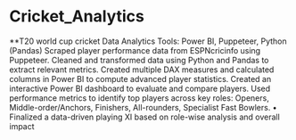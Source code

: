 # Cricket_Analytics


   **T20 world cup cricket Data Analytics
   Tools: Power BI, Puppeteer, Python (Pandas)
Scraped player performance data from ESPNcricinfo using Puppeteer. Cleaned and transformed data using Python and Pandas to extract relevant metrics.
Created multiple DAX measures and calculated columns in Power BI to compute advanced player statistics.
Created an interactive Power BI dashboard to evaluate and compare players. Used performance metrics to identify top players across key roles:
Openers, Middle-order/Anchors, Finishers, All-rounders, Specialist Fast Bowlers.
•	Finalized a data-driven playing XI based on role-wise analysis and overall impact
